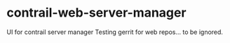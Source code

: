 contrail-web-server-manager
===========================

UI for contrail server manager
Testing gerrit for web repos... to be ignored.
